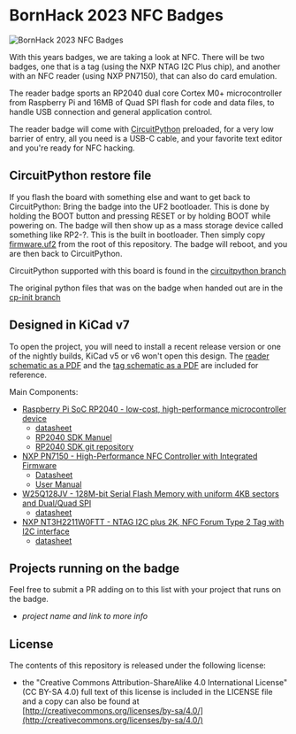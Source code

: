 # BornHack 2023 NFC Badges

![BornHack 2023 NFC Badges](https://github.com/bornhack/badge2023/raw/main/IMAGES/badges-back.jpg "BornHack 2023 NFC Badges")

With this years badges, we are taking a look at NFC. There will be two badges, one that is a tag (using the NXP NTAG I2C Plus chip), and another with an NFC reader (using NXP PN7150), that can also do card emulation.

The reader badge sports an RP2040 dual core Cortex M0+ microcontroller from Raspberry Pi and 16MB of Quad SPI flash for code and data files, to handle USB connection and general application control.

The reader badge will come with [CircuitPython](https://circuitpython.org/) preloaded, for a very low barrier of entry, all you need is a USB-C cable, and your favorite text editor and you're ready for NFC hacking.

## CircuitPython restore file

If you flash the board with something else and want to get back to CircuitPython:
Bring the badge into the UF2 bootloader. This is done by holding the BOOT button and pressing RESET or by holding BOOT while powering on.
The badge will then show up as a mass storage device called something like RP2-?. This is the built in bootloader.
Then simply copy [firmware.uf2](https://github.com/bornhack/badge2023/raw/main/firmware.uf2) from the root of this repository.
The badge will reboot, and you are then back to CircuitPython.

CircuitPython supported with this board is found in the [circuitpython branch](https://github.com/bornhack/badge2023/tree/circuitpython)

The original python files that was on the badge when handed out are in the [cp-init branch](https://github.com/bornhack/badge2023/tree/cp-init)

## Designed in KiCad v7

To open the project, you will need to install a recent release version or one of the nightly builds, KiCad v5 or v6 won't open this design. The [reader schematic as a PDF](https://github.com/bornhack/badge2023/raw/main/nfc_reader/nfc_reader_schematics.pdf) and the [tag schematic as a PDF](https://github.com/bornhack/badge2023/raw/main/nfc_card_emulation_large/nfc_card_emulation_large_schematics.pdf) are included for reference.

Main Components:

- [Raspberry Pi SoC RP2040 - low-cost, high-performance microcontroller device](https://www.raspberrypi.com/documentation/microcontrollers/rp2040.html)
    - [datasheet](https://datasheets.raspberrypi.com/rp2040/rp2040-datasheet.pdf)
    - [RP2040 SDK Manuel](https://www.raspberrypi.com/documentation/microcontrollers/c_sdk.html#sdk-setup)
    - [RP2040 SDK git repository](https://github.com/raspberrypi/pico-sdk)
- [NXP PN7150 - High-Performance NFC Controller with Integrated Firmware](https://www.nxp.com/products/rfid-nfc/nfc-hf/nfc-readers/high-performance-nfc-controller-with-integrated-firmware-for-smart-devices:PN7150)
    - [Datasheet](https://www.nxp.com/docs/en/data-sheet/PN7150.pdf)
    - [User Manual](https://www.nxp.com/docs/en/user-guide/UM10936.pdf)
- [W25Q128JV - 128M-bit Serial Flash Memory with uniform 4KB sectors and Dual/Quad SPI](https://www.winbond.com/hq/product/code-storage-flash-memory/serial-nor-flash/?__locale=en&partNo=W25Q128JV)
    - [datasheet](https://www.winbond.com/hq/support/documentation/downloadV2022.jsp?__locale=en&xmlPath=/support/resources/.content/item/DA00-W25Q128JV.html&level=1)
- [NXP NT3H2211W0FTT - NTAG I2C plus 2K, NFC Forum Type 2 Tag with I2C interface](https://www.nxp.com/part/NT3H2211W0FTT#/)
    - [datasheet](https://www.nxp.com/docs/en/data-sheet/NT3H2111_2211.pdf)

## Projects running on the badge

Feel free to submit a PR adding on to this list with your project that runs on the badge.

- _project name and link to more info_

## License

The contents of this repository is released under the following license:

* the "Creative Commons Attribution-ShareAlike 4.0 International License"
  (CC BY-SA 4.0) full text of this license is included in the LICENSE file
  and a copy can also be found at
  [http://creativecommons.org/licenses/by-sa/4.0/](http://creativecommons.org/licenses/by-sa/4.0/)
